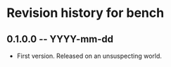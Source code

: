# Revision history for bench

## 0.1.0.0  -- YYYY-mm-dd

* First version. Released on an unsuspecting world.
